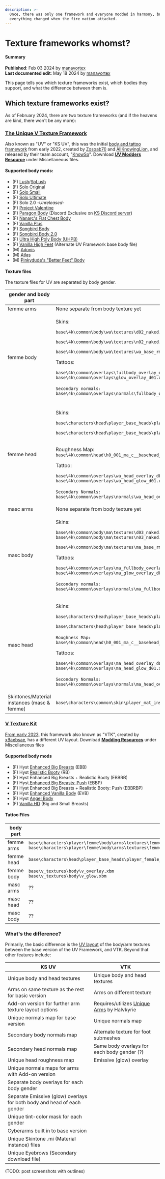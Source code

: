 ```yaml
---
description: >-
  Once, there was only one framework and everyone modded in harmony, but then
  everything changed when the fire nation attacked.
---
```


# Texture frameworks whomst?

#### Summary

**Published**: Feb 03 2024 by [manavortex](https://app.gitbook.com/u/NfZBoxGegfUqB33J9HXuCs6PVaC3 "mention")\
**Last documented edit**: May 18 2024 by [manavortex](https://app.gitbook.com/u/NfZBoxGegfUqB33J9HXuCs6PVaC3 "mention")

This page tells you which texture frameworks exist, which bodies they support, and what the difference between them is.

## Which texture frameworks exist?

As of February 2024, there are two texture frameworks (and if the heavens are kind, there won't be any more):

### [The Unique V Texture Framework](https://www.nexusmods.com/cyberpunk2077/mods/3783)&#x20;

Also known as "UV" or "KS UV", this was the initial [body and tattoo framework](https://www.nexusmods.com/cyberpunk2077/mods/3783) from early 2022, created by [Zosoab70](https://next.nexusmods.com/profile/zosoab70/mods) and [AllKnowingLion](https://next.nexusmods.com/profile/AllKnowingLion/mods), and released by their team account, "[KnowSo](https://next.nexusmods.com/profile/KnowSo/mods?gameId=3333)".                                  Download [**UV Modders Resource**](https://www.nexusmods.com/cyberpunk2077/mods/3783?tab=files) under Miscellaneous files.

#### Supported body mods:

* (F) [Lush](https://www.nexusmods.com/cyberpunk2077/mods/4901)/[SoLush](https://www.nexusmods.com/cyberpunk2077/mods/8392)
* (F) [Solo Original](https://www.nexusmods.com/cyberpunk2077/mods/4813)
* (F) [Solo Small](https://www.nexusmods.com/cyberpunk2077/mods/6213)
* (F) [Solo Ultimate](https://www.nexusmods.com/cyberpunk2077/mods/6944)
* (F) Solo 2.0 -_Unreleased_-
* (F) [Project Valentine](https://www.nexusmods.com/cyberpunk2077/mods/4256)
* (F) [Paragon Body](https://discord.com/channels/939996226173173760/1241234635300798555) (Discord Exclusive on [KS Discord server](https://discord.gg/knowso))
* (F) [Nanarc's Flat Chest Body](https://www.nexusmods.com/cyberpunk2077/mods/6883)
* (F) [Vanilla Plus](https://www.nexusmods.com/cyberpunk2077/mods/3710)
* (F) [Songbird Body](https://www.nexusmods.com/cyberpunk2077/mods/9575)
* (F) [Songbird Body 2.0](https://www.nexusmods.com/cyberpunk2077/mods/12898)
* (F) [Ultra High Poly Body (UHPB)](https://www.nexusmods.com/cyberpunk2077/mods/3784)
* (F) [Vanilla High Feet](https://www.nexusmods.com/cyberpunk2077/mods/3783?tab=files) (Alternate UV Framework base body file)
* (M) [Adonis](https://www.nexusmods.com/cyberpunk2077/mods/4968)
* (M) [Atlas](https://www.nexusmods.com/cyberpunk2077/mods/8766)
* (M) [Pinkydude's "Better Feet" Body](https://www.nexusmods.com/cyberpunk2077/mods/8754)

#### Texture files

The texture files for UV are separated by body gender.

<table><thead><tr><th width="216">gender and body part</th><th>relative file path</th></tr></thead><tbody><tr><td>femme arms</td><td>None separate from body texture yet</td></tr><tr><td>femme body</td><td><p>Skins:</p><p><code>base\4k\common\body\wa\textures\d02_naked.xbm</code></p><p><code>base\4k\common\body\wa\textures\n02_naked.xbm</code></p><p><code>base\4k\common\body\wa\textures\wa_base_rm02.xbm</code></p><p></p><p>Tattoos:</p><p><code>base\4k\common\overlays\fullbody_overlay_d01.xbm</code><br><code>base\4k\common\overlays\glow_overlay_d01.xbm</code><br><br><code>Secondary normals:</code><br><code>base\4k\common\overlays\normals\fullbody_overlay_n01.xbm</code><br></p></td></tr><tr><td></td><td></td></tr><tr><td>femme head</td><td><p>Skins:</p><p><code>base\characters\head\player_base_heads\player_female_average\h0_000_pwa_c__basehead\textures\h0_000_pwa_c__basehead_d01.xbm</code></p><p><code>base\characters\head\player_base_heads\player_female_average\h0_000_pwa_c__basehead\textures\h0_001_pwa_c__basehead_n01.xbm</code></p><p><br>Roughness Map:<br><code>base\4k\common\head\h0_001_ma_c__basehead_rm01.xbm</code><br></p><p>Tattoo:</p><p><code>base\4k\common\overlays\wa_head_overlay_d01.xbm</code><br><code>base\4k\common\overlays\wa_head_glow_d01.xbm</code><br><br><code>Secondary Normals:</code><br><code>base\4k\common\overlays\normals\wa_head_overlay_n01.xbm</code></p></td></tr><tr><td>masc arms</td><td>None separate from body texture yet</td></tr><tr><td>masc body</td><td><p>Skins:</p><p><code>base\4k\common\body\ma\textures\d03_naked.xbm</code><br><code>base\4k\common\body\ma\textures\n03_naked.xbm</code></p><p><code>base\4k\common\body\ma\textures\ma_base_rm03.xbm</code></p><p></p><p>Tattoos:</p><p><code>base\4k\common\overlays\ma_fullbody_overlay_d01.xbm</code><br><code>base\4k\common\overlays\ma_glow_overlay_d01.xbm</code><br><br><code>Secondary normals:</code><br><code>base\4k\common\overlays\normals\ma_fullbody_overlay_n01.xbm</code></p></td></tr><tr><td>masc head</td><td><p>Skins:</p><p><code>base\characters\head\player_base_heads\player_man_average\h0_000_pma_c__basehead\textures\h0_000_pma_c__basehead_d01.xbm</code></p><p><code>base\characters\head\player_base_heads\player_man_average\h0_000_pma_c__basehead\textures\h0_000_pma_c__basehead_n01.xbm</code><br><br><code>Roughness Map:</code><br><code>base\4k\common\head\h0_001_ma_c__basehead_rm01.xbm</code><br></p><p>Tattoos:</p><p><code>base\4k\common\overlays\ma_head_overlay_d01.xbm</code><br><code>base\4k\common\overlays\ma_head_glow_d01.xbm</code><br><br><code>Secondary Normals:</code><br><code>base\4k\common\overlays\normals\ma_head_overlay_n01.xbm</code></p></td></tr><tr><td>Skintones/Material instances (masc &#x26; femme)</td><td><code>base\characters\common\skin\player_mat_instance</code></td></tr></tbody></table>

### [V Texture Kit](https://www.nexusmods.com/cyberpunk2077/mods/7054)

[From early 2023](https://www.nexusmods.com/cyberpunk2077/mods/7054), this framework also known as "VTK", created by [xBaebsae](https://next.nexusmods.com/profile/xBaebsae/mods?gameId=3333), has a different UV layout. Download [**Modding Resources**](https://www.nexusmods.com/cyberpunk2077/mods/7054?tab=files) under Miscellaneous files

#### Supported body mods

* (F) Hyst [Enhanced Big Breasts](https://www.nexusmods.com/cyberpunk2077/mods/4654) (EBB)
* (F) Hyst [Realistic Booty](https://www.nexusmods.com/cyberpunk2077/mods/4420) (RB)
* (F) Hyst Enhanced Big Breasts + Realistic Booty (EBBRB)
* (F) Hyst[ Enhanced Big Breasts: Push](https://www.nexusmods.com/cyberpunk2077/mods/9083) (EBBP)
* (F) Hyst Enhanced Big Breasts + Realistic Booty: Push (EBBRBP)
* (F) Hyst [Enhanced Vanilla Body](https://www.nexusmods.com/cyberpunk2077/mods/11489) (EVB)
* (F) Hyst [Angel Body](https://www.nexusmods.com/cyberpunk2077/mods/14896)
* (F) [Vanilla HD](https://www.nexusmods.com/cyberpunk2077/mods/7482) (Big and Small Breasts)



#### Tattoo Files

<table><thead><tr><th width="216">body part</th><th>relative file path</th></tr></thead><tbody><tr><td>femme arms</td><td><code>base\characters\player\femme\body\arms\textures\femme_arm_left_01_overlay.xbm</code><br><code>base\characters\player\femme\body\arms\textures\femme_arm_right_01_overlay.xbm</code></td></tr><tr><td>femme head</td><td><code>base\characters\head\player_base_heads\player_female_average\h0_000_pwa_c__basehead\textures\h0_001_pwa_c__basehead_overlay.xbm</code></td></tr><tr><td>femme body</td><td><code>base\v_textures\body\v_overlay.xbm</code><br><code>base\v_textures\body\v_glow.xbm</code></td></tr><tr><td>masc arms</td><td>??</td></tr><tr><td>masc head</td><td>??</td></tr><tr><td>masc body</td><td>??</td></tr></tbody></table>

### What's the difference?

Primarily, the basic difference is the [UV layout](../../../../for-mod-creators-theory/materials/uv-mapping-texturing-a-3d-object.md) of the body/arm textures between the base version of the UV Framework, and VTK. Beyond that other features include:

| KS UV                                                                   | VTK                                                                                             |
| ----------------------------------------------------------------------- | ----------------------------------------------------------------------------------------------- |
| Unique body and head textures                                           | Unique body and head textures                                                                   |
| Arms on same texture as the rest for basic version                      | Arms on different texture                                                                       |
| Add-on version for further arm texture layout options                   | Requires/utilizes [Unique Arms](https://www.nexusmods.com/cyberpunk2077/mods/2644) by Halvkyrie |
| Unique normals map for base version                                     | Unique normals map                                                                              |
| Secondary body normals map                                              | Alternate texture for foot submeshes                                                            |
| Secondary head normals map                                              | Same body overlays for each body gender (?)                                                     |
| Unique head roughness map                                               | Emissive (glow) overlay                                                                         |
| Unique normals maps for arms with Add-on version                        |                                                                                                 |
| Separate body overlays for each body gender                             |                                                                                                 |
| Separate Emissive (glow) overlays for both body and head of each gender |                                                                                                 |
| Unique tint-color mask for each gender                                  |                                                                                                 |
| Cyberarms built in to base version                                      |                                                                                                 |
| Unique Skintone .mi (Material instance) files                           |                                                                                                 |
| Unique Eyebrows (Secondary download file)                               |                                                                                                 |

(TODO: post screenshots with outlines)
